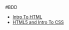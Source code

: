 #BDD

<ul>
    <li><a href="intro_to_html/index.html" target="_blank">Intro To HTML</a></li>
    <li><a href="html5_intro_to_css/index.html" target="_blank">HTML5 and Intro To CSS</a></li>
</ul>